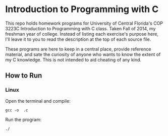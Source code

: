 # Introduction to Programming with C

This repo holds homework programs for University of Central Florida's COP 3223C Introduction to Programming with C class. Taken Fall of 2014, my freshman year of college. Instead of listing each exercise's purpose here, I'll leave it to you to read the description at the top of each source file.

These programs are here to keep in a central place, provide reference material, and sate the curiosity of anyone who wants to know the extent of my C knowledge. This is not intended to aid cheating of any kind.

## How to Run

### Linux
Open the terminal and compile:
<pre><code>gcc -o <executable name> <file name>.c</code></pre>
Run the program:
<pre><code>./<executable name></code></pre>